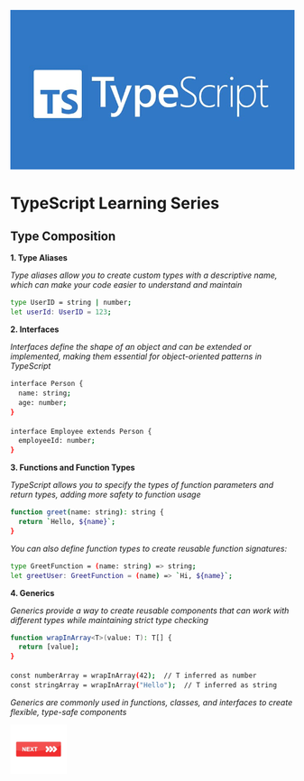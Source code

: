 ![TypeScript](images/image1.jpeg)
# TypeScript Learning Series

## Type Composition

**1. Type Aliases**

*Type aliases allow you to create custom types with a descriptive name, which can make your code easier to understand and maintain*

```bash
type UserID = string | number;
let userId: UserID = 123;
```


**2. Interfaces**

*Interfaces define the shape of an object and can be extended or implemented, making them essential for object-oriented patterns in TypeScript*

```bash
interface Person {
  name: string;
  age: number;
}

interface Employee extends Person {
  employeeId: number;
}
```

**3. Functions and Function Types**

*TypeScript allows you to specify the types of function parameters and return types, adding more safety to function usage*

```bash
function greet(name: string): string {
  return `Hello, ${name}`;
}
```

*You can also define function types to create reusable function signatures:*

```bash
type GreetFunction = (name: string) => string;
let greetUser: GreetFunction = (name) => `Hi, ${name}`;
```

**4. Generics**

*Generics provide a way to create reusable components that can work with different types while maintaining strict type checking*

```bash
function wrapInArray<T>(value: T): T[] {
  return [value];
}

const numberArray = wrapInArray(42);  // T inferred as number
const stringArray = wrapInArray("Hello");  // T inferred as string
```
*Generics are commonly used in functions, classes, and interfaces to create flexible, type-safe components*

<a href=" .md">
  <img src="images/button_next.png" alt="Next" style="width: 100px; height: auto; border: none;"/>
</a>



